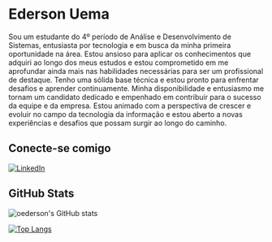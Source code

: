 # Ederson Uema

Sou um estudante do 4º período de Análise e Desenvolvimento de Sistemas, entusiasta por tecnologia e em busca da minha primeira oportunidade na área. Estou ansioso para aplicar os conhecimentos que adquiri ao longo dos meus estudos e estou comprometido em me aprofundar ainda mais nas habilidades necessárias para ser um profissional de destaque. Tenho uma sólida base técnica e estou pronto para enfrentar desafios e aprender continuamente. Minha disponibilidade e entusiasmo me tornam um candidato dedicado e empenhado em contribuir para o sucesso da equipe e da empresa. Estou animado com a perspectiva de crescer e evoluir no campo da tecnologia da informação e estou aberto a novas experiências e desafios que possam surgir ao longo do caminho.

## Conecte-se comigo
[![LinkedIn](https://img.shields.io/badge/-LinkedIn-000?style=for-the-badge&logo=linkedin&logoColor=30A3DC)](https://www.linkedin.com/in/ederson-uema-338a95247/)

## GitHub Stats

![oederson's GitHub stats](https://github-readme-stats.vercel.app/api?username=oederson&count_private=true&show_icons=true&theme=transparent)

[![Top Langs](https://github-readme-stats.vercel.app/api/top-langs/?username=oederson&layout=compact&theme=transparent)](https://github.com/benattimatheus/github-readme-stats)


